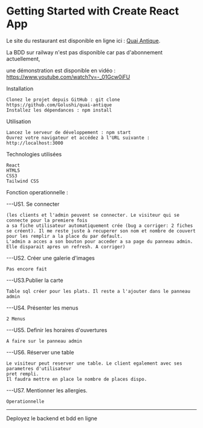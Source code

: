# Getting Started with Create React App

Le site du restaurant est disponible en ligne ici : [Quai Antique](https://quai-antique-chambery.netlify.app/).

La BDD sur railway n'est pas disponible car pas d'abonnement actuellement, 

une démonstration est disponible en vidéo :
https://www.youtube.com/watch?v=-_01Gcw0iFU

Installation

    Clonez le projet depuis GitHub : git clone https://github.com/Golushi/quai-antique
    Installez les dépendances : npm install

Utilisation

    Lancez le serveur de développement : npm start
    Ouvrez votre navigateur et accédez à l'URL suivante : http://localhost:3000

Technologies utilisées

    React
    HTML5
    CSS3
    Tailwind CSS

Fonction operationnelle :

---US1. Se connecter

    (les clients et l'admin peuvent se connecter. Le visiteur qui se connecte pour la premiere fois
    a sa fiche utilisateur automatiquement crée (bug a corriger: 2 fiches se créent). Il me reste juste à recuperer son nom et nombre de couvert
    pour les remplir a la place du par default.
    L'admin a acces a son bouton pour acceder a sa page du panneau admin. Elle disparait apres un refresh. A corriger)

---US2. Créer une galerie d'images

    Pas encore fait

---US3.Publier la carte

    Table sql créer pour les plats. Il reste a l'ajouter dans le panneau admin

---US4. Présenter les menus

    2 Menus

---US5. Definir les horaires d'ouvertures

    A faire sur le panneau admin

---US6. Réserver une table

    Le visiteur peut reserver une table. Le client egalement avec ses parametres d'utilisateur
    pret rempli.
    Il faudra mettre en place le nombre de places dispo.

---US7. Mentionner les allergies.

    Operationnelle

---

Deployez le backend et bdd en ligne

